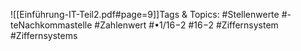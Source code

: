 
![[Einführung-IT-Teil2.pdf#page=9]]Tags & Topics:
   #Stellenwerte
   #-teNachkommastelle
   #Zahlenwert
   #•1/16−2
   #16−2
   #Ziffernsystem
   #Ziffernsystems